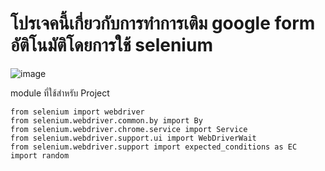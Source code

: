# โปรเจคนี้เกี่ยวกับการทำการเติม google form อัติโนมัติโดยการใช้ selenium 
  ![image](https://github.com/user-attachments/assets/f15bc1b5-15e7-49e7-8130-2d120bbb0bee)


module ที่ใช้สำหรับ Project  
```
from selenium import webdriver
from selenium.webdriver.common.by import By
from selenium.webdriver.chrome.service import Service
from selenium.webdriver.support.ui import WebDriverWait
from selenium.webdriver.support import expected_conditions as EC
import random
```

